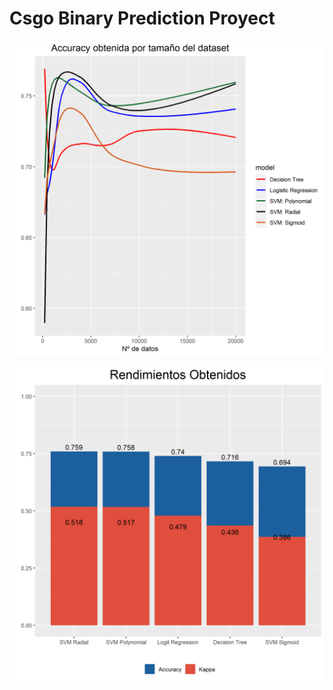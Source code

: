 # Csgo Binary Prediction Proyect

![Accuracy](https://github.com/scullen99/Csgo_Binary_Classification/blob/main/graphics/accuracy_obtained.png)

![Rendimientos](https://github.com/scullen99/Csgo_Binary_Classification/blob/main/graphics/19350_data_obtained_results.png)
